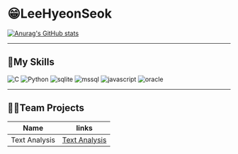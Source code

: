 # 😁LeeHyeonSeok
[![Anurag's GitHub stats](https://github-readme-stats.vercel.app/api?username=bbbbooo)](https://github.com/anuraghazra/github-readme-stats)

<hr/>

## 🔨My Skills
![C](https://img.shields.io/badge/-A8B9CC.svg?&style=for-the-badge&logo=C&logoColor=white) ![Python](https://img.shields.io/badge/Python-000080.svg?&style=for-the-badge&logo=Python&logoColor=white) ![sqlite](https://img.shields.io/badge/Sqlite-003B57.svg?&style=for-the-badge&logo=Sqlite&logoColor=white) ![mssql](https://img.shields.io/badge/mssql-CC2927.svg?&style=for-the-badge&logo=MicrosoftSQLServer&logoColor=white) ![javascript](https://img.shields.io/badge/javascript-F7DF1E.svg?&style=for-the-badge&logo=javascript&logoColor=white) ![oracle](https://img.shields.io/badge/oracle-F80000.svg?&style=for-the-badge&logo=oracle&logoColor=white)

<hr/>

## 👨‍💻Team Projects


| Name | links |
| ------ | ------ |
| Text Analysis | [Text Analysis][PlGh] |

   [PlGh]: <https://github.com/bbbbooo/youtube-crol>

